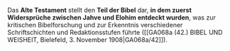 
Das **Alte Testament** stellt den **Teil der Bibel** dar, **in dem zuerst Widersprüche zwischen Jahve und Elohim entdeckt wurden**, was zur kritischen Bibelforschung und zur Erkenntnis verschiedener Schriftschichten und Redaktionsstufen führte ([[GA068a (42.) BIBEL UND WEISHEIT, Bielefeld, 3. November 1908|GA068a/42]]).
